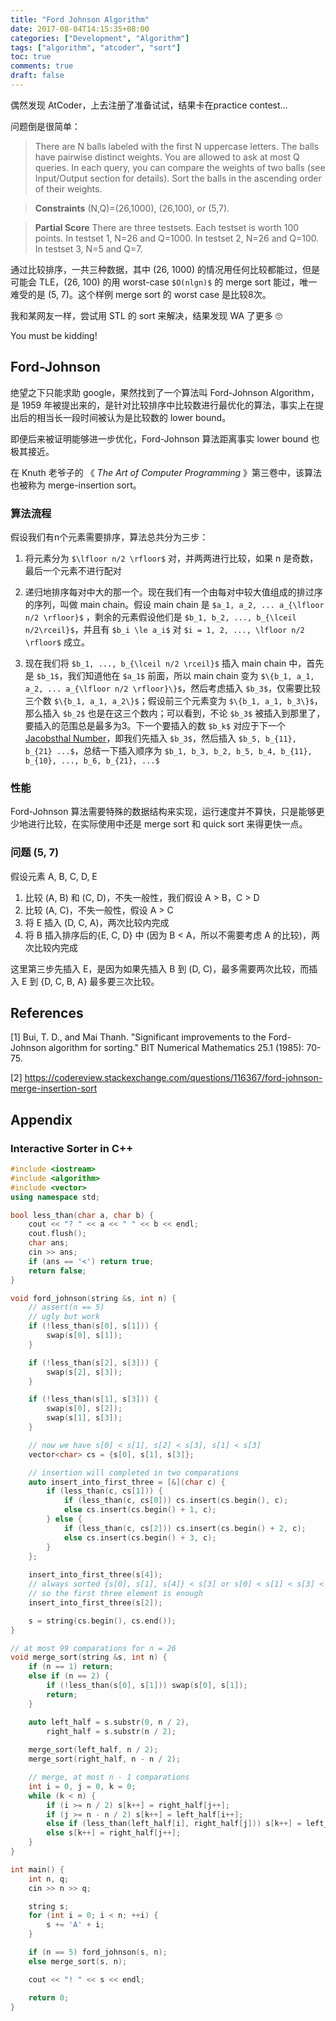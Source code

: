 ```yaml
---
title: "Ford Johnson Algorithm"
date: 2017-08-04T14:15:35+08:00
categories: ["Development", "Algorithm"]
tags: ["algorithm", "atcoder", "sort"]
toc: true
comments: true
draft: false
---
```


偶然发现 AtCoder，上去注册了准备试试，结果卡在practice contest...

问题倒是很简单：


> There are N balls labeled with the first N uppercase letters. The balls have pairwise distinct weights.
You are allowed to ask at most Q queries. In each query, you can compare the weights of two balls (see Input/Output section for details).
Sort the balls in the ascending order of their weights.

> **Constraints**
(N,Q)=(26,1000), (26,100), or (5,7).

> **Partial Score**
There are three testsets. Each testset is worth 100 points.
In testset 1, N=26 and Q=1000.
In testset 2, N=26 and Q=100.
In testset 3, N=5 and Q=7.

通过比较排序，一共三种数据，其中 (26, 1000) 的情况用任何比较都能过，但是可能会 TLE，(26, 100) 的用 worst-case `$O(nlgn)$` 的 merge sort 能过，唯一难受的是 (5, 7)。这个样例 merge sort 的 worst case 是比较8次。

我和某网友一样，尝试用 STL 的 sort 来解决，结果发现 WA 了更多 🙄 

You must be kidding!

## Ford-Johnson

绝望之下只能求助 google，果然找到了一个算法叫 Ford-Johnson Algorithm，是 1959 年被提出来的，是针对比较排序中比较数进行最优化的算法，事实上在提出后的相当长一段时间被认为是比较数的 lower bound。

即便后来被证明能够进一步优化，Ford-Johnson 算法距离事实 lower bound 也极其接近。

在 Knuth 老爷子的 《 *The Art of Computer Programming* 》第三卷中，该算法也被称为 merge-insertion sort。

### 算法流程

假设我们有n个元素需要排序，算法总共分为三步：

1. 将元素分为 `$\lfloor n/2 \rfloor$` 对，并两两进行比较，如果 n 是奇数，最后一个元素不进行配对

2. 递归地排序每对中大的那一个。现在我们有一个由每对中较大值组成的排过序的序列，叫做 main chain。假设 main chain 是 `$a_1, a_2, ... a_{\lfloor n/2 \rfloor}$` ，剩余的元素假设他们是 `$b_1, b_2, ..., b_{\lceil n/2\rceil}$`，并且有 `$b_i \le a_i$` 对 `$i = 1, 2, ..., \lfloor n/2 \rfloor$` 成立。
3. 现在我们将 `$b_1, ..., b_{\lceil n/2 \rceil}$` 插入 main chain 中，首先是 `$b_1$`，我们知道他在 `$a_1$` 前面，所以 main chain 变为 `$\{b_1, a_1, a_2, ... a_{\lfloor n/2 \rfloor}\}$`，然后考虑插入 `$b_3$`，仅需要比较三个数 `$\{b_1, a_1, a_2\}$`；假设前三个元素变为 `$\{b_1, a_1, b_3\}$`，那么插入 `$b_2$` 也是在这三个数内；可以看到，不论 `$b_3$` 被插入到那里了，要插入的范围总是最多为3。下一个要插入的数 `$b_k$` 对应于下一个[Jacobsthal Number](https://en.wikipedia.org/wiki/Jacobsthal_number)，即我们先插入 `$b_3$`，然后插入 `$b_5, b_{11}, b_{21} ...$`，总结一下插入顺序为 `$b_1, b_3, b_2, b_5, b_4, b_{11}, b_{10}, ..., b_6, b_{21}, ...$`

### 性能

Ford-Johnson 算法需要特殊的数据结构来实现，运行速度并不算快，只是能够更少地进行比较，在实际使用中还是 merge sort 和 quick sort 来得更快一点。

### 问题 (5, 7)

假设元素 A, B, C, D, E

1. 比较 (A, B) 和 (C, D)，不失一般性，我们假设 A > B，C > D
2. 比较 (A, C)，不失一般性，假设 A > C
3. 将 E 插入 (D, C, A)，两次比较内完成
4. 将 B 插入排序后的{E, C, D} 中 (因为 B < A，所以不需要考虑 A 的比较)，两次比较内完成

这里第三步先插入 E，是因为如果先插入 B 到 (D, C)，最多需要两次比较，而插入 E 到 {D, C, B, A} 最多要三次比较。

## References

[1] Bui, T. D., and Mai Thanh. "Significant improvements to the Ford-Johnson algorithm for sorting." BIT Numerical Mathematics 25.1 (1985): 70-75.

[2] https://codereview.stackexchange.com/questions/116367/ford-johnson-merge-insertion-sort

## Appendix

### Interactive Sorter in C++

```cpp
#include <iostream>
#include <algorithm>
#include <vector>
using namespace std;

bool less_than(char a, char b) {
    cout << "? " << a << " " << b << endl;
    cout.flush();
    char ans;
    cin >> ans;
    if (ans == '<') return true;
    return false;
}

void ford_johnson(string &s, int n) {
    // assert(n == 5)
    // ugly but work
    if (!less_than(s[0], s[1])) {
        swap(s[0], s[1]);
    }

    if (!less_than(s[2], s[3])) {
        swap(s[2], s[3]);
    }

    if (!less_than(s[1], s[3])) {
        swap(s[0], s[2]);
        swap(s[1], s[3]);
    }

    // now we have s[0] < s[1], s[2] < s[3], s[1] < s[3]
    vector<char> cs = {s[0], s[1], s[3]};

    // insertion will completed in two comparations
    auto insert_into_first_three = [&](char c) {
        if (less_than(c, cs[1])) {
            if (less_than(c, cs[0])) cs.insert(cs.begin(), c);
            else cs.insert(cs.begin() + 1, c);
        } else {
            if (less_than(c, cs[2])) cs.insert(cs.begin() + 2, c);
            else cs.insert(cs.begin() + 3, c);
        }
    };
    
    insert_into_first_three(s[4]);
    // always sorted {s[0], s[1], s[4]} < s[3] or s[0] < s[1] < s[3] < s[4]
    // so the first three element is enough
    insert_into_first_three(s[2]);

    s = string(cs.begin(), cs.end());
}

// at most 99 comparations for n = 26
void merge_sort(string &s, int n) {
    if (n == 1) return;
    else if (n == 2) {
        if (!less_than(s[0], s[1])) swap(s[0], s[1]);
        return;
    }

    auto left_half = s.substr(0, n / 2), 
        right_half = s.substr(n / 2);
        
    merge_sort(left_half, n / 2);
    merge_sort(right_half, n - n / 2);

    // merge, at most n - 1 comparations
    int i = 0, j = 0, k = 0;
    while (k < n) {
        if (i >= n / 2) s[k++] = right_half[j++];
        if (j >= n - n / 2) s[k++] = left_half[i++];
        else if (less_than(left_half[i], right_half[j])) s[k++] = left_half[i++];
        else s[k++] = right_half[j++];
    }
}

int main() {
    int n, q;
    cin >> n >> q;

    string s;
    for (int i = 0; i < n; ++i) {
        s += 'A' + i;
    }

    if (n == 5) ford_johnson(s, n);
    else merge_sort(s, n);

    cout << "! " << s << endl;

    return 0;
}
```
